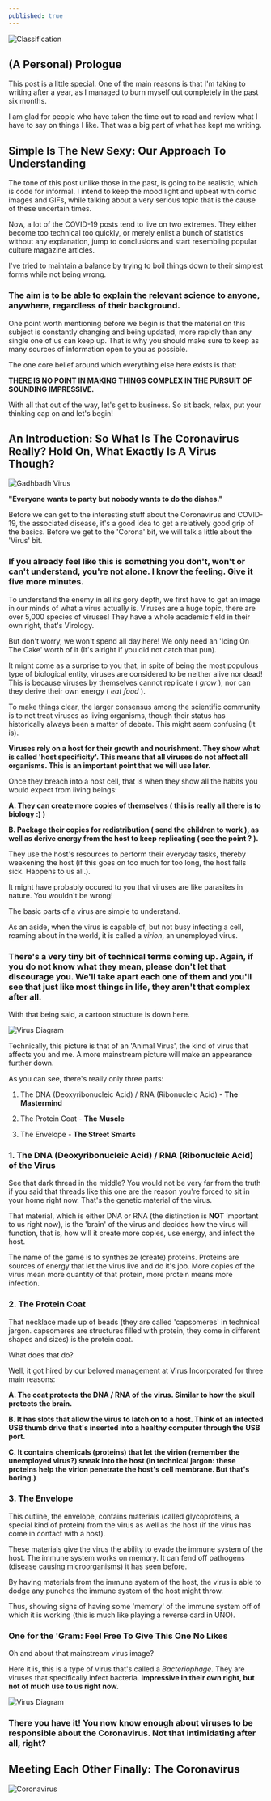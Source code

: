 ```yaml
---
published: true
---
```

![Classification]({{site.baseurl}}/images/tusharBlog-01.png)


## (A Personal) Prologue

This post is a little special. One of the main reasons is that I'm taking to writing after a year, as I managed to burn myself out completely in the past six months.

I am glad for people who have taken the time out to read and review what I have to say on things I like. That was a big part of what has kept me writing. 

##  Simple Is The New Sexy: Our Approach To Understanding

The tone of this post unlike those in the past, is going to be realistic, which is code for informal. I intend to keep the mood light and upbeat with comic images and GIFs, while talking about a very serious topic that is the cause of these uncertain times. 

Now, a lot of the COVID-19 posts tend to live on two extremes. They either become too technical too quickly, or merely enlist a bunch of statistics without any explanation, jump to conclusions and start resembling popular culture magazine articles.

I've tried to maintain a balance by trying to boil things down to their simplest forms while not being wrong. 

### The aim is to be able to explain the relevant science to anyone, anywhere, regardless of their background.

One point worth mentioning before we begin is that the material on this subject is constantly changing and being updated, more rapidly than any single one of us can keep up. That is why you should make sure to keep as many sources of information open to you as possible. 

The one core belief around which everything else here exists is that:

**THERE IS NO POINT IN MAKING THINGS COMPLEX IN THE PURSUIT OF SOUNDING IMPRESSIVE.**

With all that out of the way, let's get to business. So sit back, relax, put your thinking cap on and let's begin!

## An Introduction: So What Is The Coronavirus Really? Hold On, What Exactly Is A Virus Though?

![Gadhbadh Virus]({{site.baseurl}}/images/virus.gif)

**"Everyone wants to party but nobody wants to do the dishes."**

Before we can get to the interesting stuff about the Coronavirus and COVID-19, the associated disease, it's a good idea to get a relatively good grip of the basics. Before we get to the 'Corona' bit, we will talk a little about the 'Virus' bit. 

### If you already feel like this is something you don't, won't or can't understand, you're not alone. I know the feeling. Give it five more minutes.

To understand the enemy in all its gory depth, we first have to get an image in our minds of what a virus actually is. Viruses are a huge topic, there are over 5,000 species of viruses! They have a whole academic field in their own right, that's Virology. 

But don't worry, we won't spend all day here! We only need an 'Icing On The Cake' worth of it (It's alright if you did not catch that pun).

It might come as a surprise to you that, in spite of being the most populous type of biological entity, viruses are considered to be neither alive nor dead! This is because viruses by themselves cannot replicate ( *grow* ), nor can they derive their own energy ( *eat food* ). 

To make things clear, the larger consensus among the scientific community is to not treat viruses as living organisms, though their status has historically always been a matter of debate. This might seem confusing (It is).

**Viruses rely on a host for their growth and nourishment. They show what is called 'host specificity'. This means that all viruses do not affect all organisms. This is an important point that we will use later.**

Once they breach into a host cell, that is when they show all the habits you would expect from living beings: 

**A. They can create more copies of themselves ( this is really all there is to biology :) )**

**B. Package their copies for redistribution ( send the children to work ), as well as derive energy from the host to keep replicating ( see the point ? ).** 

They use the host's resources to perform their everyday tasks, thereby weakening the host (if this goes on too much for too long, the host falls sick. Happens to us all.).

It might have probably occured to you that viruses are like parasites in nature. You wouldn't be wrong!

The basic parts of a virus are simple to understand.

As an aside, when the virus is capable of, but not busy infecting a cell, roaming about in the world, it is called a *virion*, an unemployed virus. 

### There's a very tiny bit of technical terms coming up. Again, if you do not know what they mean, please don't let that discourage you. We'll take apart each one of them and you'll see that just like most things in life, they aren't that complex after all.

With that being said, a cartoon structure is down here.

![Virus Diagram]({{site.baseurl}}/images/virus.png)

Technically, this picture is that of an 'Animal Virus', the kind of virus that affects you and me. A more mainstream picture will make an appearance further down. 

As you can see, there's really only three parts:

1. The DNA (Deoxyribonucleic Acid) / RNA (Ribonucleic Acid) - **The Mastermind**

2. The Protein Coat - **The Muscle**

3. The Envelope - **The Street Smarts**

### 1. The DNA (Deoxyribonucleic Acid) / RNA (Ribonucleic Acid)  of the Virus

See that dark thread in the middle? You would not be very far from the truth if you said that threads like this one are the reason you're forced to sit in your home right now. That's the genetic material of the virus.

That material, which is either DNA or RNA (the distinction is **NOT** important to us right now), is the 'brain' of the virus and decides how the virus will function, that is, how will it create more copies, use energy, and infect the host. 

The name of the game is to synthesize (create) proteins. Proteins are sources of energy that let the virus live and do it's job. More copies of the virus mean more quantity of that protein, more protein means more infection.

### 2. The Protein Coat

That necklace made up of beads (they are called 'capsomeres' in technical jargon. capsomeres are structures filled with protein, they come in different shapes and sizes) is the protein coat. 

What does that do? 

Well, it got hired by our beloved management at Virus Incorporated for three main reasons:

**A. The coat protects the DNA / RNA of the virus. Similar to how the skull protects the brain.**

**B. It has slots that allow the virus to latch on to a host. Think of an infected USB thumb drive that's inserted into a healthy computer through the USB port.** 

**C. It contains chemicals (proteins) that let the virion (remember the unemployed virus?) sneak into the host (in technical jargon: these proteins help the virion penetrate the host's cell membrane. But that's boring.)**

### 3. The Envelope

This outline, the envelope, contains materials (called glycoproteins, a special kind of protein) from the virus as well as the host (if the virus has come in contact with a host).

These materials give the virus the ability to evade the immune system of the host. The immune system works on memory. It can fend off pathogens (disease causing microorganisms) it has seen before. 

By having materials from the immune system of the host, the virus is able to dodge any punches the immune system of the host might throw. 

Thus, showing signs of having some 'memory' of the immune system off of which it is working (this is much like playing a reverse card in UNO).  


### One for the 'Gram: Feel Free To Give This One No Likes

Oh and about that mainstream virus image? 

Here it is, this is a type of virus that's called a *Bacteriophage*. They are viruses that specifically infect bacteria. **Impressive in their own right, but not of much use to us right now.**

![Virus Diagram]({{site.baseurl}}/images/bacteriophage_new.jpg)

### There you have it! You now know enough about viruses to be responsible about the Coronavirus. Not that intimidating after all, right?

## Meeting Each Other Finally: The Coronavirus

![Coronavirus]({{site.baseurl}}/images/coronavirus.gif)
